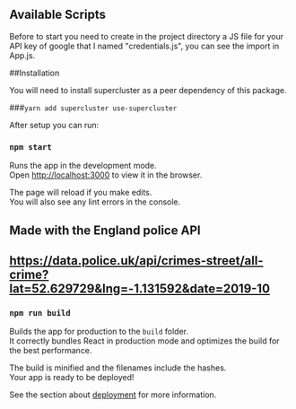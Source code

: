 ## Available Scripts

Before to start you need to create in the project directory a JS file for your API key of google that I named
 "credentials.js", you can see the import in App.js. 

##Installation

You will need to install supercluster as a peer dependency of this package.

###`yarn add supercluster use-supercluster`

After setup you can run:
 
### `npm start`

Runs the app in the development mode.<br />
Open [http://localhost:3000](http://localhost:3000) to view it in the browser.

The page will reload if you make edits.<br />
You will also see any lint errors in the console.

## Made with the England police API
https://data.police.uk/api/crimes-street/all-crime?lat=52.629729&lng=-1.131592&date=2019-10
----------------------------------------------------
### `npm run build`

Builds the app for production to the `build` folder.<br />
It correctly bundles React in production mode and optimizes the build for the best performance.

The build is minified and the filenames include the hashes.<br />
Your app is ready to be deployed!

See the section about [deployment](https://facebook.github.io/create-react-app/docs/deployment) for more information.
